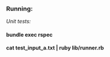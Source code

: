 
### Running:
*Unit tests:*

#### bundle exec rspec


#### cat test_input_a.txt | ruby lib/runner.rb 

